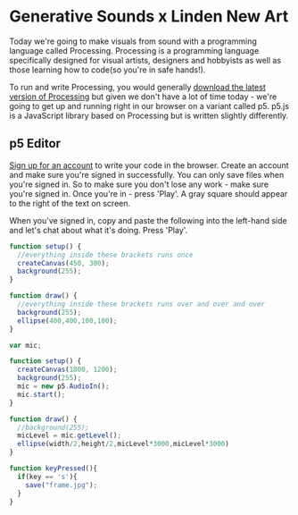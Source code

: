 # Generative Sounds x Linden New Art

Today we're going to make visuals from sound with a programming language called Processing.
Processing is a programming language specifically designed for visual artists, designers and hobbyists as well as those learning how to code(so you're in safe hands!).

To run and write Processing, you would generally [download the latest version of Processing](https://processing.org/download/) but given we don't have a lot of time today - we're going to get up and running right in our browser on a variant called p5. p5.js is a JavaScript library based on Processing but is written slightly differently.

## p5 Editor
[Sign up for an account](https://editor.p5js.org/) to write your code in the browser. Create an account and make sure you're signed in successfully. You can only save files when you're signed in. So to make sure you don't lose any work - make sure you're signed in. Once you're in - press 'Play'. A gray square should appear to the right of the text on screen.

When you've signed in, copy and paste the following into the left-hand side and let's chat about what it's doing. Press 'Play'.

```javascript
function setup() {
  //everything inside these brackets runs once
  createCanvas(450, 300);
  background(255);
}

function draw() {
  //everything inside these brackets runs over and over and over
  background(255);
  ellipse(400,400,100,100);
}
```




```javascript
var mic;

function setup() {
  createCanvas(1800, 1200);
  background(255);
  mic = new p5.AudioIn();
  mic.start();
}

function draw() {
  //background(255);
  micLevel = mic.getLevel();
  ellipse(width/2,height/2,micLevel*3000,micLevel*3000)
}

function keyPressed(){
  if(key == 's'){
    save("frame.jpg");
  }
}
```
